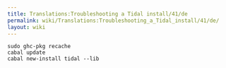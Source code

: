 ```yaml
---
title: Translations:Troubleshooting a Tidal install/41/de
permalink: wiki/Translations:Troubleshooting_a_Tidal_install/41/de/
layout: wiki
---
```


``` shell
sudo ghc-pkg recache
cabal update
cabal new-install tidal --lib
```
